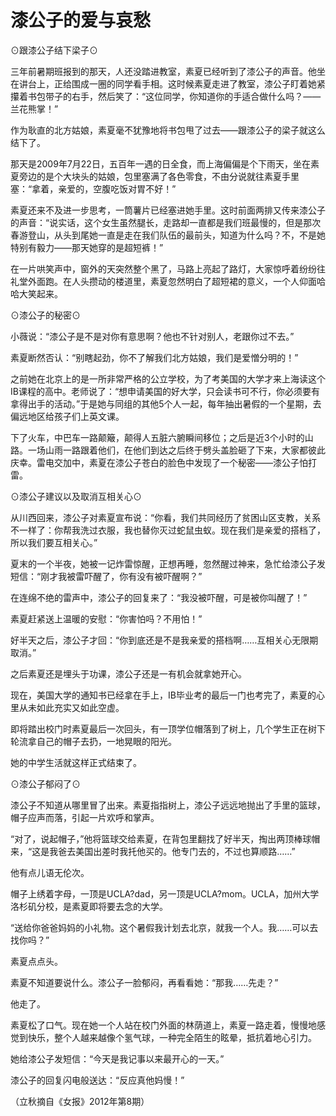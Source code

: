 # 漆公子的爱与哀愁

⊙跟漆公子结下梁子⊙

三年前暑期班报到的那天，人还没踏进教室，素夏已经听到了漆公子的声音。他坐在讲台上，正给围成一圈的同学看手相。这时候素夏走进了教室，漆公子盯着她紧攥着书包带子的右手，然后笑了：“这位同学，你知道你的手适合做什么吗？——兰花熊掌！”

作为耿直的北方姑娘，素夏毫不犹豫地将书包甩了过去——跟漆公子的梁子就这么结下了。

那天是2009年7月22日，五百年一遇的日全食，而上海偏偏是个下雨天，坐在素夏旁边的是个大块头的姑娘，包里塞满了各色零食，不由分说就往素夏手里塞：“拿着，亲爱的，空腹吃饭对胃不好！”

素夏还来不及进一步思考，一筒薯片已经塞进她手里。这时前面两排又传来漆公子的声音：“说实话，这个女生虽然腿长，走路却一直都是我们班最慢的，但是那次春游登山，从头到尾她一直是走在我们队伍的最前头，知道为什么吗？不，不是她特别有毅力——那天她穿的是超短裤！”

在一片哄笑声中，窗外的天突然整个黑了，马路上亮起了路灯，大家惊呼着纷纷往礼堂外面跑。在人头攒动的楼道里，素夏忽然明白了超短裙的意义，一个人仰面哈哈大笑起来。

⊙漆公子的秘密⊙

小薇说：“漆公子是不是对你有意思啊？他也不针对别人，老跟你过不去。”

素夏断然否认：“别瞎起劲，你不了解我们北方姑娘，我们是爱憎分明的！”

之前她在北京上的是一所非常严格的公立学校，为了考美国的大学才来上海读这个IB课程的高中。老师说了：“想申请美国的好大学，只会读书可不行，你必须要有拿得出手的活动。”于是她与同组的其他5个人一起，每年抽出暑假的一个星期，去偏远地区给孩子们上英文课。

下了火车，中巴车一路颠簸，颠得人五脏六腑瞬间移位；之后是近3个小时的山路。一场山雨一路跟着他们，在他们到达之后终于劈头盖脸砸了下来，大家都彼此庆幸。雷电交加中，素夏在漆公子苍白的脸色中发现了一个秘密——漆公子怕打雷。

⊙漆公子建议以及取消互相关心⊙

从川西回来，漆公子对素夏宣布说：“你看，我们共同经历了贫困山区支教，关系不一样了：你帮我洗过衣服，我也替你灭过蛇鼠虫蚁。现在我们是亲爱的搭档了，所以我们要互相关心。”

夏末的一个半夜，她被一记炸雷惊醒，正想再睡，忽然醒过神来，急忙给漆公子发短信：“刚才我被雷吓醒了，你有没有被吓醒啊？”

在连绵不绝的雷声中，漆公子的回复来了：“我没被吓醒，可是被你叫醒了！”

素夏赶紧送上温暖的安慰：“你害怕吗？不用怕！”

好半天之后，漆公子才回：“你到底还是不是我亲爱的搭档啊……互相关心无限期取消。”

之后素夏还是埋头于功课，漆公子还是一有机会就拿她开心。

现在，美国大学的通知书已经拿在手上，IB毕业考的最后一门也考完了，素夏的心里从未如此充实又如此空虚。

即将踏出校门时素夏最后一次回头，有一顶学位帽落到了树上，几个学生正在树下轮流拿自己的帽子去扔，一地晃眼的阳光。

她的中学生活就这样正式结束了。

⊙漆公子郁闷了⊙

漆公子不知道从哪里冒了出来。素夏指指树上，漆公子远远地抛出了手里的篮球，帽子应声而落，引起一片欢呼和掌声。

“对了，说起帽子，”他将篮球交给素夏，在背包里翻找了好半天，掏出两顶棒球帽来，“这是我爸去美国出差时我托他买的。他专门去的，不过也算顺路……”

他有点儿语无伦次。

帽子上绣着字母，一顶是UCLA?dad，另一顶是UCLA?mom。UCLA，加州大学洛杉矶分校，是素夏即将要去念的大学。

“送给你爸爸妈妈的小礼物。这个暑假我计划去北京，就我一个人。我……可以去找你吗？”

素夏点点头。

素夏不知道要说什么。漆公子一脸郁闷，再看看她：“那我……先走？”

他走了。

素夏松了口气。现在她一个人站在校门外面的林荫道上，素夏一路走着，慢慢地感觉到快乐，整个人越来越像个氢气球，一种完全陌生的眩晕，抵抗着地心引力。

她给漆公子发短信：“今天是我记事以来最开心的一天。”

漆公子的回复闪电般送达：“反应真他妈慢！”

（立秋摘自《女报》2012年第8期）